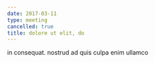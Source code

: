 ```yaml
---
date: 2017-03-11
type: meeting
cancelled: true
title: dolore ut elit, do
---
```

in consequat. nostrud ad quis culpa enim ullamco